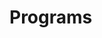 # Programs






























































































































































